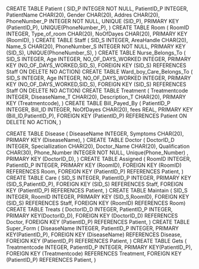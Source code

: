 CREATE TABLE Patient (
SID_P INTEGER NOT NULL,
PatientID_P INTEGER,
PatientName CHAR(20),
Gender CHAR(20),
Addres CHAR(20),
PhoneNumber_P INTEGER NOT NULL,
UNIQUE (SID_P),
PRIMARY KEY (PatientID_P),
UNIQUE(PhoneNumber_P),
)
CREATE TABLE Room (
RoomID INTEGER,
Type_of_room CHAR(20),
NoOfDayes CHAR(20),
PRIMARY KEY (RoomID),
)
CREATE TABLE Staff (
SID_S INTEGER,
AreaHandle CHAR(20),
Name_S CHAR(20),
PhoneNumber_S INTEGER NOT NULL,
PRIMARY KEY (SID_S),
UNIQUE(PhoneNumber_S),
)
CREATE TABLE Nurse_Belongs_To (
SID_S INTEGER,
Age INTEGER,
NO_OF_DAYS_WORKED INTEGER,
PRIMARY KEY (NO_OF_DAYS_WORKED,SID_S),
FOREIGN KEY (SID_S) REFERENCES Staff
ON DELETE NO ACTION)
CREATE TABLE Ward_boy_Care_Belongs_To (
SID_S INTEGER,
Age INTEGER,
NO_OF_DAYS_WORKED INTEGER,
PRIMARY KEY (NO_OF_DAYS_WORKED,SID_S),
FOREIGN KEY (SID_S) REFERENCES Staff
ON DELETE NO ACTION)
CREATE TABLE Treatment (
Treatmentcode INTEGER,
DiseaseName_T CHAR(20),
Description_T CHAR(20),
PRIMARY KEY (Treatmentcode),
)
CREATE TABLE Bill_Payed_By (
PatientID_P INTEGER,
Bill_ID INTEGER,
NoOfDayes CHAR(20),
fees REAL,
PRIMARY KEY (Bill_ID,PatientID_P),
FOREIGN KEY (PatientID_P) REFERENCES Patient ON DELETE NO ACTION,
)

CREATE TABLE Disease (
DiseaseName INTEGER,
Symptoms CHAR(20),
PRIMARY KEY (DiseaseName),
)
CREATE TABLE Doctor (
DoctorID_D INTEGER,
Speciallization CHAR(20),
Doctor_Name CHAR(20),
Qualification CHAR(30),
Phone_Number INTEGER NOT NULL,
Unique(Phone_Number) ,
PRIMARY KEY (DoctorID_D),
)
CREATE TABLE Assigned (
RoomID INTEGER,
PatientID_P INTEGER,
PRIMARY KEY (RoomID),
FOREIGN KEY (RoomID) REFERENCES Room,
FOREIGN KEY (PatientID_P) REFERENCES Patient,
)
CREATE TABLE Care (
SID_S INTEGER,
PatientID_P INTEGER,
PRIMARY KEY (SID_S,PatientID_P),
FOREIGN KEY (SID_S) REFERENCES Staff,
FOREIGN KEY (PatientID_P) REFERENCES Patient,
)
CREATE TABLE Maintain (
SID_S INTEGER,
RoomID INTEGER,
PRIMARY KEY (SID_S,RoomID),
FOREIGN KEY (SID_S) REFERENCES Staff,
FOREIGN KEY (RoomID) REFERENCES Room)
CREATE TABLE Treats (
DoctorID_D INTEGER,
PatientID_P INTEGER,
PRIMARY KEY(DoctorID_D),
FOREIGN KEY (DoctorID_D) REFERENCES Doctor,
FOREIGN KEY (PatientID_P) REFERENCES Patient,
)
CREATE TABLE Super_Form (
DiseaseName INTEGER,
PatientID_P INTEGER,
PRIMARY KEY(PatientID_P),
FOREIGN KEY (DiseaseName) REFERENCES Disease,
FOREIGN KEY (PatientID_P) REFERENCES Patient,
)
CREATE TABLE Gets (
Treatmentcode INTEGER,
PatientID_P INTEGER,
PRIMARY KEY(PatientID_P),
FOREIGN KEY (Treatmentcode) REFERENCES Treatment,
FOREIGN KEY (PatientID_P) REFERENCES Patient,
)
